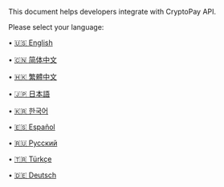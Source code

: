 This document helps developers integrate with CryptoPay API.

Please select your language:

• [🇺🇸 English](./readme_language/readme_en/README.md)

• [🇨🇳 简体中文](./readme_language/readme_cn/README.md)

• [🇭🇰 繁體中文](./readme_language/readme_tw/README.md)

• [🇯🇵 日本語](./readme_language/readme_ja/README.md)

• [🇰🇷 한국어](./readme_language/readme_ko/README.md)

• [🇪🇸 Español](./readme_language/readme_es/README.md)

• [🇷🇺 Русский](./readme_language/readme_ru/README.md)

• [🇹🇷 Türkçe](./readme_language/readme_tr/README.md)

• [🇩🇪 Deutsch](./readme_language/readme_de/README.md)
